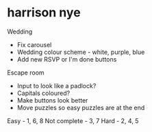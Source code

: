 # harrison nye

Wedding

- Fix carousel
- Wedding colour scheme - white, purple, blue
- Add new RSVP or I'm done buttons

Escape room

- Input to look like a padlock?
- Capitals coloured?
- Make buttons look better
- Move puzzles so easy puzzles are at the end

Easy - 1, 6, 8
Not complete - 3, 7
Hard - 2, 4, 5
